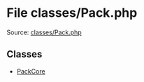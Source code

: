 File classes/Pack.php
=========

Source: [classes/Pack.php](https://github.com/PrestaShop/PrestaShop/blob/1.5.0.3/classes/Pack.php)


Classes
-------

* [PackCore](class.PackCore.md)

